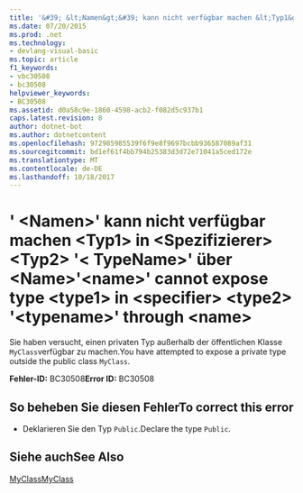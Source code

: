 ```yaml
---
title: '&#39; &lt;Namen&gt;&#39; kann nicht verfügbar machen &lt;Typ1&gt; in &lt;Spezifizierer&gt; &lt;Typ2&gt; &#39;&lt; TypeName&gt;&#39; über &lt;Name&gt;'
ms.date: 07/20/2015
ms.prod: .net
ms.technology:
- devlang-visual-basic
ms.topic: article
f1_keywords:
- vbc30508
- bc30508
helpviewer_keywords:
- BC30508
ms.assetid: d0a58c9e-1860-4598-acb2-f082d5c937b1
caps.latest.revision: 8
author: dotnet-bot
ms.author: dotnetcontent
ms.openlocfilehash: 972985985539f6f9e8f9697bcbb936587089af31
ms.sourcegitcommit: bd1ef61f4bb794b25383d3d72e71041a5ced172e
ms.translationtype: MT
ms.contentlocale: de-DE
ms.lasthandoff: 10/18/2017
---
```

# <a name="39ltnamegt39-cannot-expose-type-lttype1gt-in-ltspecifiergt-lttype2gt-39lttypenamegt39-through-ltnamegt"></a><span data-ttu-id="ec581-102">&#39; &lt;Namen&gt;&#39; kann nicht verfügbar machen &lt;Typ1&gt; in &lt;Spezifizierer&gt; &lt;Typ2&gt; &#39;&lt; TypeName&gt;&#39; über &lt;Name&gt;</span><span class="sxs-lookup"><span data-stu-id="ec581-102">&#39;&lt;name&gt;&#39; cannot expose type &lt;type1&gt; in &lt;specifier&gt; &lt;type2&gt; &#39;&lt;typename&gt;&#39; through &lt;name&gt;</span></span>
<span data-ttu-id="ec581-103">Sie haben versucht, einen privaten Typ außerhalb der öffentlichen Klasse `MyClass`verfügbar zu machen.</span><span class="sxs-lookup"><span data-stu-id="ec581-103">You have attempted to expose a private type outside the public class `MyClass`.</span></span>  
  
 <span data-ttu-id="ec581-104">**Fehler-ID:** BC30508</span><span class="sxs-lookup"><span data-stu-id="ec581-104">**Error ID:** BC30508</span></span>  
  
## <a name="to-correct-this-error"></a><span data-ttu-id="ec581-105">So beheben Sie diesen Fehler</span><span class="sxs-lookup"><span data-stu-id="ec581-105">To correct this error</span></span>  
  
-   <span data-ttu-id="ec581-106">Deklarieren Sie den Typ `Public`.</span><span class="sxs-lookup"><span data-stu-id="ec581-106">Declare the type `Public`.</span></span>  
  
## <a name="see-also"></a><span data-ttu-id="ec581-107">Siehe auch</span><span class="sxs-lookup"><span data-stu-id="ec581-107">See Also</span></span>  
 [<span data-ttu-id="ec581-108">MyClass</span><span class="sxs-lookup"><span data-stu-id="ec581-108">MyClass</span></span>](~/docs/visual-basic/programming-guide/program-structure/me-my-mybase-and-myclass.md#myclass)

